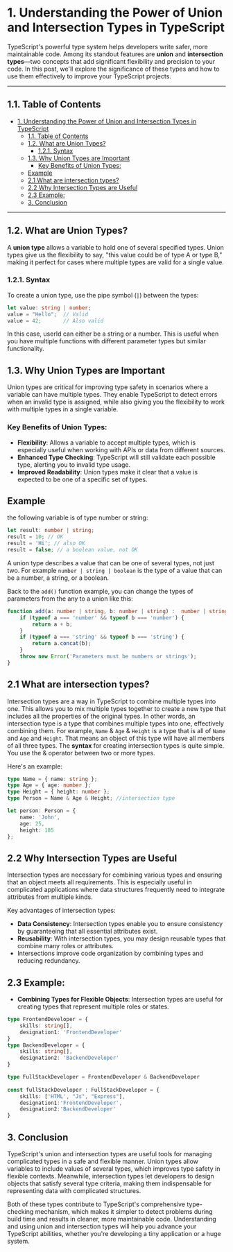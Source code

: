 # 1. Understanding the Power of Union and Intersection Types in TypeScript
TypeScript's powerful type system helps developers write safer, more maintainable code. Among its standout features are **union** and **intersection types**—two concepts that add significant flexibility and precision to your code. In this post, we'll explore the significance of these types and how to use them effectively to improve your TypeScript projects.

---

## 1.1. Table of Contents
- [1. Understanding the Power of Union and Intersection Types in TypeScript](#1-understanding-the-power-of-union-and-intersection-types-in-typescript)
  - [1.1. Table of Contents](#11-table-of-contents)
  - [1.2. What are Union Types?](#12-what-are-union-types)
    - [1.2.1. Syntax](#121-syntax)
  - [1.3. Why Union Types are Important](#13-why-union-types-are-important)
    - [Key Benefits of Union Types:](#key-benefits-of-union-types)
  - [Example](#example)
  - [2.1 What are intersection types?](#21-what-are-intersection-types)
  - [2.2 Why Intersection Types are Useful](#22-why-intersection-types-are-useful)
  - [2.3 Example:](#23-example)
  - [3. Conclusion](#3-conclusion)

---

## 1.2. What are Union Types?

A **union type** allows a variable to hold one of several specified types. Union types give us the flexibility to say, "this value could be of type A or type B," making it perfect for cases where multiple types are valid for a single value.

### 1.2.1. Syntax
To create a union type, use the pipe symbol (`|`) between the types:

```typescript
let value: string | number;
value = "Hello";  // Valid
value = 42;       // Also valid
```

In this case, userId can either be a string or a number. This is useful when you have multiple functions with different parameter types but similar functionality.

## 1.3. Why Union Types are Important
Union types are critical for improving type safety in scenarios where a variable can have multiple types. They enable TypeScript to detect errors when an invalid type is assigned, while also giving you the flexibility to work with multiple types in a single variable.
 
### Key Benefits of Union Types:
- **Flexibility**: Allows a variable to accept multiple types, which is especially useful when working with APIs or  data from different sources.
- **Enhanced Type Checking**: TypeScript will still validate each possible type, alerting you to invalid type usage.
- **Improved Readability**: Union types make it clear that a value is expected to be one of a specific set of types.
  
## Example

the following variable is of type number or string:
```typescript
let result: number | string;
result = 10; // OK
result = 'Hi'; // also OK
result = false; // a boolean value, not OK
```

A union type describes a value that can be one of several types, not just two. For example `number | string | boolean` is the type of a value that can be a number, a string, or a boolean.

Back to the `add()` function example, you can change the types of parameters from the any to a union like this:
```typescript
function add(a: number | string, b: number | string) :  number | string {
    if (typeof a === 'number' && typeof b === 'number') {
        return a + b;
    }
    if (typeof a === 'string' && typeof b === 'string') {
        return a.concat(b);
    }
    throw new Error('Parameters must be numbers or strings');
}
```

## 2.1 What are intersection types?
Intersection types are a way in TypeScript to combine multiple types into one. This allows you to mix multiple types together to create a new type that includes all the properties of the original types. In other words, an intersection type is a type that combines multiple types into one, effectively combining them. For example, `Name` & `Age` & `Height` is a type that is all of `Name` and `Age` and `Height`. That means an object of this type will have all members of all three types. The **syntax** for creating intersection types is quite simple. You use the & operator between two or more types.

Here's an example:
```typescript
type Name = { name: string };
type Age = { age: number };
type Height = { height: number };
type Person = Name & Age & Height; //intersection type

let person: Person = {
    name: 'John',
    age: 25,
    height: 185
};
```

## 2.2 Why Intersection Types are Useful
Intersection types are necessary for combining various types and ensuring that an object meets all requirements. This is especially useful in complicated applications where data structures frequently need to integrate attributes from multiple kinds.

Key advantages of intersection types:

- **Data Consistency**: Intersection types enable you to ensure consistency by guaranteeing that all essential attributes exist.
- **Reusability**: With intersection types, you may design reusable types that combine many roles or attributes.
- Intersections improve code organization by combining types and reducing redundancy.
  
## 2.3 Example:
- **Combining Types for Flexible Objects**: Intersection types are useful for creating types that represent multiple roles or states.

```typescript
type FrontendDeveloper = {
    skills: string[],
    designation1: 'FrontendDeveloper'
}
type BackendDeveloper = {
    skills: string[],
    designation2: 'BackendDeveloper'
}

type FullStackDeveloper = FrontendDeveloper & BackendDeveloper
    
const fullStackDeveloper : FullStackDeveloper = {
    skills: ['HTML', "Js", "Express"],
    designation1:'FrontendDeveloper',
    designation2:'BackendDeveloper'
}
```

## 3. Conclusion
TypeScript's union and intersection types are useful tools for managing complicated types in a safe and flexible manner. Union types allow variables to include values of several types, which improves type safety in flexible contexts. Meanwhile, intersection types let developers to design objects that satisfy several type criteria, making them indispensable for representing data with complicated structures.

Both of these types contribute to TypeScript's comprehensive type-checking mechanism, which makes it simpler to detect problems during build time and results in cleaner, more maintainable code. Understanding and using union and intersection types will help you advance your TypeScript abilities, whether you're developing a tiny application or a huge system.




